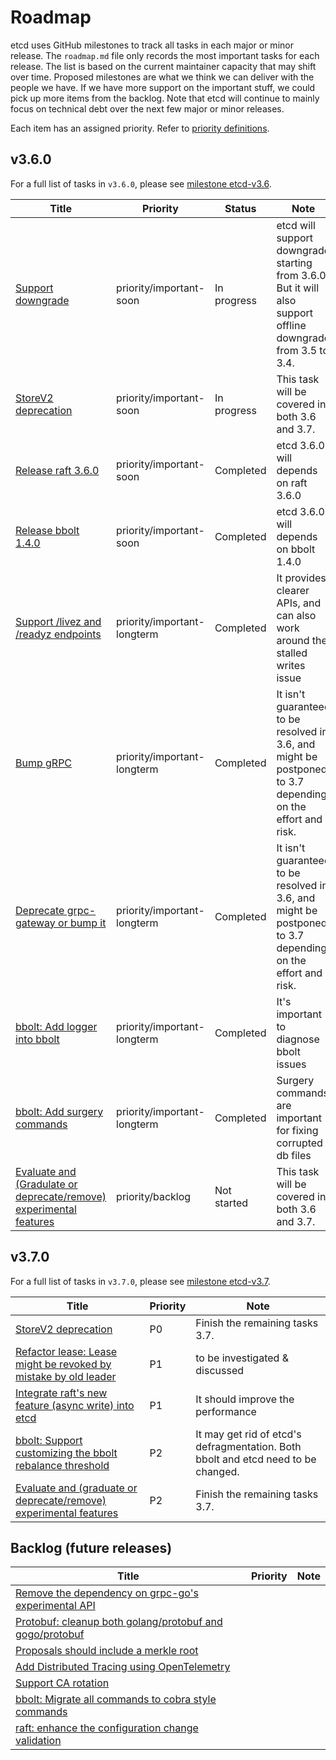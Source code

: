 # Roadmap

etcd uses GitHub milestones to track all tasks in each major or minor release. The `roadmap.md` file only records the
most important tasks for each release. The list is based on the current maintainer capacity that may shift over time.
Proposed milestones are what we think we can deliver with the people we have. If we have more support on the important
stuff, we could pick up more items from the backlog. Note that etcd will continue to mainly focus on technical debt over
the next few major or minor releases.

Each item has an assigned priority. Refer to [priority definitions](https://github.com/etcd-io/etcd/blob/main/Documentation/contributor-guide/triage_issues.md#step-5---prioritise-the-issue).

## v3.6.0

For a full list of tasks in `v3.6.0`, please see [milestone etcd-v3.6](https://github.com/etcd-io/etcd/milestone/38).

| Title                                                                                                              | Priority | Status      | Note                                                                                                         |
|--------------------------------------------------------------------------------------------------------------------|----------|-------------|--------------------------------------------------------------------------------------------------------------|
| [Support downgrade](https://github.com/etcd-io/etcd/issues/11716)                                                  | priority/important-soon | In progress | etcd will support downgrade starting from 3.6.0. But it will also support offline downgrade from 3.5 to 3.4. |
| [StoreV2 deprecation](https://github.com/etcd-io/etcd/issues/12913)                                                | priority/important-soon | In progress | This task will be covered in both 3.6 and 3.7.                                                               |
| [Release raft 3.6.0](https://github.com/etcd-io/raft/issues/89)                                                    | priority/important-soon | Completed | etcd 3.6.0 will depends on raft 3.6.0                                                                        |
| [Release bbolt 1.4.0](https://github.com/etcd-io/bbolt/issues/553)                                                 | priority/important-soon | Completed | etcd 3.6.0 will depends on bbolt 1.4.0                                                                       |
| [Support /livez and /readyz endpoints](https://github.com/etcd-io/etcd/issues/16007)                               | priority/important-longterm | Completed | It provides clearer APIs, and can also work around the stalled writes issue                                   |
| [Bump gRPC](https://github.com/etcd-io/etcd/issues/16290)                                                          | priority/important-longterm | Completed   | It isn't guaranteed to be resolved in 3.6, and might be postponed to 3.7 depending on the effort and risk.   |
| [Deprecate grpc-gateway or bump it](https://github.com/etcd-io/etcd/issues/14499)                                  | priority/important-longterm | Completed   | It isn't guaranteed to be resolved in 3.6, and might be postponed to 3.7 depending on the effort and risk.   |
| [bbolt: Add logger into bbolt](https://github.com/etcd-io/bbolt/issues/509)                                        | priority/important-longterm | Completed   | It's important to diagnose bbolt issues                                                                      |
| [bbolt: Add surgery commands](https://github.com/etcd-io/bbolt/issues/370)                                         | priority/important-longterm | Completed   | Surgery commands are important for fixing corrupted db files                                                 |
| [Evaluate and (Gradulate or deprecate/remove) experimental features](https://github.com/etcd-io/etcd/issues/16292) | priority/backlog | Not started | This task will be covered in both 3.6 and 3.7.                                                               |

## v3.7.0

For a full list of tasks in `v3.7.0`, please see [milestone etcd-v3.7](https://github.com/etcd-io/etcd/milestone/39).

| Title                                                                                                             | Priority | Note                                                                              |
|-------------------------------------------------------------------------------------------------------------------|----------|-----------------------------------------------------------------------------------|
| [StoreV2 deprecation](https://github.com/etcd-io/etcd/issues/12913)                                               | P0       | Finish the remaining tasks 3.7.                                                   |
| [Refactor lease: Lease might be revoked by mistake by old leader](https://github.com/etcd-io/etcd/issues/15247)   | P1       | to be investigated & discussed                                                    |
| [Integrate raft's new feature (async write) into etcd](https://github.com/etcd-io/etcd/issues/16291)              | P1       | It should improve the performance                                             |
| [bbolt: Support customizing the bbolt rebalance threshold](https://github.com/etcd-io/bbolt/issues/422)           | P2       | It may get rid of etcd's defragmentation. Both bbolt and etcd need to be changed. |
| [Evaluate and (graduate or deprecate/remove) experimental features](https://github.com/etcd-io/etcd/issues/16292) | P2       | Finish the remaining tasks 3.7.                                                   |

## Backlog (future releases)

| Title                                                                                                    | Priority | Note |
|----------------------------------------------------------------------------------------------------------|----------|------|
| [Remove the dependency on grpc-go's experimental API](https://github.com/etcd-io/etcd/issues/15145)      |          |      |
| [Protobuf: cleanup both golang/protobuf and gogo/protobuf](https://github.com/etcd-io/etcd/issues/14533) |          |      |
| [Proposals should include a merkle root](https://github.com/etcd-io/etcd/issues/13839)                   |          |      |
| [Add Distributed Tracing using OpenTelemetry](https://github.com/etcd-io/etcd/issues/12460)              |          |      |
| [Support CA rotation](https://github.com/etcd-io/etcd/issues/11555)                                      |          |      |
| [bbolt: Migrate all commands to cobra style commands](https://github.com/etcd-io/bbolt/issues/472)       |          |      |
| [raft: enhance the configuration change validation](https://github.com/etcd-io/raft/issues/80)           |          |      |
